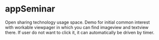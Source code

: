 # appSeminar
Open sharing technology usage space.
Demo for initial common interest with workable viewpager in which you can find imageview and textview there. 
If user do not want to click it, it can automatically be driven by timer.
